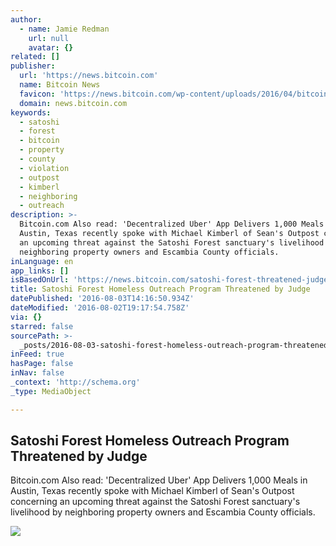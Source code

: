 ```yaml
---
author:
  - name: Jamie Redman
    url: null
    avatar: {}
related: []
publisher:
  url: 'https://news.bitcoin.com'
  name: Bitcoin News
  favicon: 'https://news.bitcoin.com/wp-content/uploads/2016/04/bitcoin_fav.png'
  domain: news.bitcoin.com
keywords:
  - satoshi
  - forest
  - bitcoin
  - property
  - county
  - violation
  - outpost
  - kimberl
  - neighboring
  - outreach
description: >-
  Bitcoin.com Also read: 'Decentralized Uber' App Delivers 1,000 Meals in
  Austin, Texas recently spoke with Michael Kimberl of Sean's Outpost concerning
  an upcoming threat against the Satoshi Forest sanctuary's livelihood by
  neighboring property owners and Escambia County officials.
inLanguage: en
app_links: []
isBasedOnUrl: 'https://news.bitcoin.com/satoshi-forest-threatened-judge/'
title: Satoshi Forest Homeless Outreach Program Threatened by Judge
datePublished: '2016-08-03T14:16:50.934Z'
dateModified: '2016-08-02T19:17:54.758Z'
via: {}
starred: false
sourcePath: >-
  _posts/2016-08-03-satoshi-forest-homeless-outreach-program-threatened-by-judge.md
inFeed: true
hasPage: false
inNav: false
_context: 'http://schema.org'
_type: MediaObject

---
```

<article style=""><h1>Satoshi Forest Homeless Outreach Program Threatened by Judge</h1><p>Bitcoin.com Also read: 'Decentralized Uber' App Delivers 1,000 Meals in Austin, Texas recently spoke with Michael Kimberl of Sean's Outpost concerning an upcoming threat against the Satoshi Forest sanctuary's livelihood by neighboring property owners and Escambia County officials.</p><img src="https://news.bitcoin.com/wp-content/uploads/2016/08/SO.jpg" /></article>